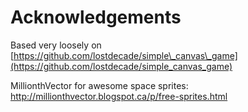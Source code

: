 # Acknowledgements

Based very loosely on [https://github.com/lostdecade/simple\_canvas\_game](https://github.com/lostdecade/simple_canvas_game)

MillionthVector for awesome space sprites: http://millionthvector.blogspot.ca/p/free-sprites.html
